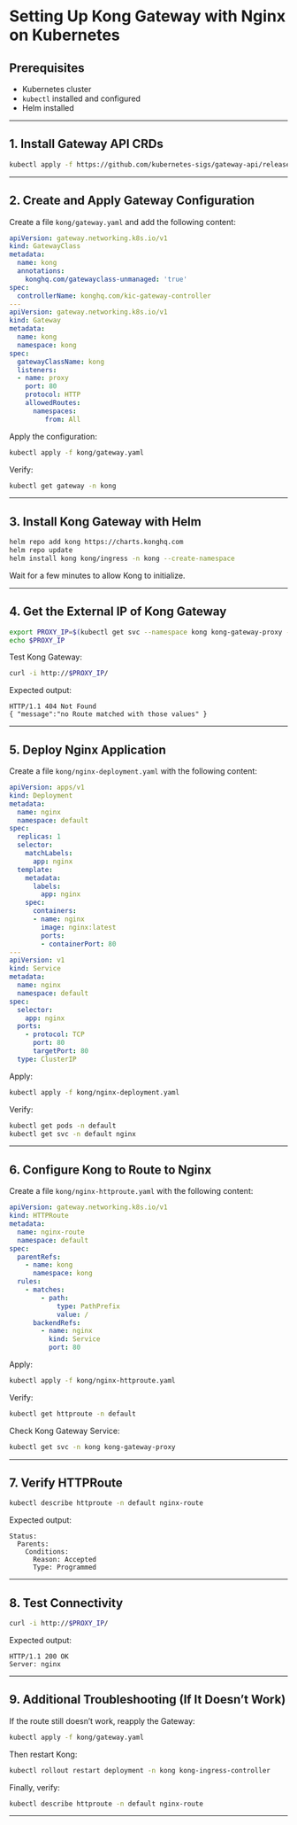 # Setting Up Kong Gateway with Nginx on Kubernetes

## Prerequisites
- Kubernetes cluster
- `kubectl` installed and configured
- Helm installed

---

## **1. Install Gateway API CRDs**
```sh
kubectl apply -f https://github.com/kubernetes-sigs/gateway-api/releases/download/v1.1.0/standard-install.yaml
```

---

## **2. Create and Apply Gateway Configuration**
Create a file `kong/gateway.yaml` and add the following content:
```yaml
apiVersion: gateway.networking.k8s.io/v1
kind: GatewayClass
metadata:
  name: kong
  annotations:
    konghq.com/gatewayclass-unmanaged: 'true'
spec:
  controllerName: konghq.com/kic-gateway-controller
---
apiVersion: gateway.networking.k8s.io/v1
kind: Gateway
metadata:
  name: kong
  namespace: kong
spec:
  gatewayClassName: kong
  listeners:
  - name: proxy
    port: 80
    protocol: HTTP
    allowedRoutes:
      namespaces:
         from: All
```
Apply the configuration:
```sh
kubectl apply -f kong/gateway.yaml
```

Verify:
```sh
kubectl get gateway -n kong
```

---

## **3. Install Kong Gateway with Helm**
```sh
helm repo add kong https://charts.konghq.com
helm repo update
helm install kong kong/ingress -n kong --create-namespace
```
Wait for a few minutes to allow Kong to initialize.

---

## **4. Get the External IP of Kong Gateway**
```sh
export PROXY_IP=$(kubectl get svc --namespace kong kong-gateway-proxy -o jsonpath='{.status.loadBalancer.ingress[0].ip}')
echo $PROXY_IP
```
Test Kong Gateway:
```sh
curl -i http://$PROXY_IP/
```
Expected output:
```
HTTP/1.1 404 Not Found
{ "message":"no Route matched with those values" }
```

---

## **5. Deploy Nginx Application**
Create a file `kong/nginx-deployment.yaml` with the following content:
```yaml
apiVersion: apps/v1
kind: Deployment
metadata:
  name: nginx
  namespace: default
spec:
  replicas: 1
  selector:
    matchLabels:
      app: nginx
  template:
    metadata:
      labels:
        app: nginx
    spec:
      containers:
      - name: nginx
        image: nginx:latest
        ports:
        - containerPort: 80
---
apiVersion: v1
kind: Service
metadata:
  name: nginx
  namespace: default
spec:
  selector:
    app: nginx
  ports:
    - protocol: TCP
      port: 80
      targetPort: 80
  type: ClusterIP
```
Apply:
```sh
kubectl apply -f kong/nginx-deployment.yaml
```
Verify:
```sh
kubectl get pods -n default
kubectl get svc -n default nginx
```

---

## **6. Configure Kong to Route to Nginx**
Create a file `kong/nginx-httproute.yaml` with the following content:
```yaml
apiVersion: gateway.networking.k8s.io/v1
kind: HTTPRoute
metadata:
  name: nginx-route
  namespace: default
spec:
  parentRefs:
    - name: kong
      namespace: kong
  rules:
    - matches:
        - path:
            type: PathPrefix
            value: /
      backendRefs:
        - name: nginx
          kind: Service
          port: 80
```
Apply:
```sh
kubectl apply -f kong/nginx-httproute.yaml
```
Verify:
```sh
kubectl get httproute -n default
```

Check Kong Gateway Service:
```sh
kubectl get svc -n kong kong-gateway-proxy
```

---

## **7. Verify HTTPRoute**

```sh
kubectl describe httproute -n default nginx-route
```
Expected output:
```
Status:
  Parents:
    Conditions:
      Reason: Accepted
      Type: Programmed
```

---

## **8. Test Connectivity**
```sh
curl -i http://$PROXY_IP/
```
Expected output:
```
HTTP/1.1 200 OK
Server: nginx
```

---

## **9. Additional Troubleshooting (If It Doesn’t Work)**
If the route still doesn’t work, reapply the Gateway:
```sh
kubectl apply -f kong/gateway.yaml
```
Then restart Kong:
```sh
kubectl rollout restart deployment -n kong kong-ingress-controller
```
Finally, verify:
```sh
kubectl describe httproute -n default nginx-route
```

---

